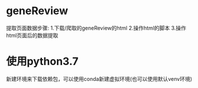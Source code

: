 # geneReview
提取页面数据步骤:
1.下载/爬取的geneReview的html
2.操作html的脚本
3.操作html页面后的数据提取
# 使用python3.7
新建环境来下载依赖包，可以使用conda新建虚拟环境(也可以使用默认venv环境)